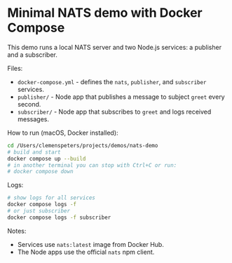 # Minimal NATS demo with Docker Compose

This demo runs a local NATS server and two Node.js services: a publisher and a subscriber.

Files:

- `docker-compose.yml` - defines the `nats`, `publisher`, and `subscriber` services.
- `publisher/` - Node app that publishes a message to subject `greet` every second.
- `subscriber/` - Node app that subscribes to `greet` and logs received messages.

How to run (macOS, Docker installed):

```bash
cd /Users/clemenspeters/projects/demos/nats-demo
# build and start
docker compose up --build
# in another terminal you can stop with Ctrl+C or run:
# docker compose down
```

Logs:

```bash
# show logs for all services
docker compose logs -f
# or just subscriber
docker compose logs -f subscriber
```

Notes:

- Services use `nats:latest` image from Docker Hub.
- The Node apps use the official `nats` npm client.

